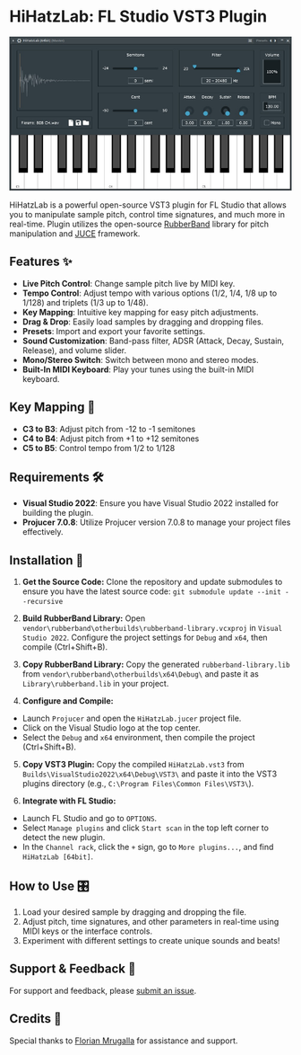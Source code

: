 # HiHatzLab: FL Studio VST3 Plugin

![HiHatzLab](/Docs/screenshot.jpg "HiHatzLab")

HiHatzLab is a powerful open-source VST3 plugin for FL Studio that allows you to manipulate sample pitch, control time signatures, and much more in real-time.
Plugin utilizes the open-source [RubberBand](https://github.com/breakfastquay/rubberband) library for pitch manipulation and [JUCE](https://github.com/juce-framework/JUCE) framework.

## Features ✨

- **Live Pitch Control**: Change sample pitch live by MIDI key.
- **Tempo Control**: Adjust tempo with various options (1/2, 1/4, 1/8 up to 1/128) and triplets (1/3 up to 1/48).
- **Key Mapping**: Intuitive key mapping for easy pitch adjustments.
- **Drag & Drop**: Easily load samples by dragging and dropping files.
- **Presets**: Import and export your favorite settings.
- **Sound Customization**: Band-pass filter, ADSR (Attack, Decay, Sustain, Release), and volume slider.
- **Mono/Stereo Switch**: Switch between mono and stereo modes.
- **Built-In MIDI Keyboard**: Play your tunes using the built-in MIDI keyboard.

## Key Mapping 🎹

- **C3 to B3**: Adjust pitch from -12 to -1 semitones
- **C4 to B4**: Adjust pitch from +1 to +12 semitones
- **C5 to B5**: Control tempo from 1/2 to 1/128

## Requirements 🛠️

- **Visual Studio 2022**: Ensure you have Visual Studio 2022 installed for building the plugin.
- **Projucer 7.0.8**: Utilize Projucer version 7.0.8 to manage your project files effectively.

## Installation 🚀

1. **Get the Source Code:**
Clone the repository and update submodules to ensure you have the latest source code:
```git submodule update --init --recursive```

2. **Build RubberBand Library:**
Open `vendor\rubberband\otherbuilds\rubberband-library.vcxproj` in `Visual Studio 2022`. Configure the project settings for `Debug` and `x64`, then compile (Ctrl+Shift+B).

3. **Copy RubberBand Library:**
Copy the generated `rubberband-library.lib` from `vendor\rubberband\otherbuilds\x64\Debug\` and paste it as `Library\rubberband.lib` in your project.

4. **Configure and Compile:**
- Launch `Projucer` and open the `HiHatzLab.jucer` project file.
- Click on the Visual Studio logo at the top center.
- Select the `Debug` and `x64` environment, then compile the project (Ctrl+Shift+B).

5. **Copy VST3 Plugin:**
Copy the compiled `HiHatzLab.vst3` from `Builds\VisualStudio2022\x64\Debug\VST3\` and paste it into the VST3 plugins directory (e.g., `C:\Program Files\Common Files\VST3\`).

6. **Integrate with FL Studio:**
- Launch FL Studio and go to `OPTIONS`.
- Select `Manage plugins` and click `Start scan` in the top left corner to detect the new plugin.
- In the `Channel rack`, click the `+` sign, go to `More plugins...`, and find `HiHatzLab [64bit]`.

## How to Use 🎛️

1. Load your desired sample by dragging and dropping the file.
2. Adjust pitch, time signatures, and other parameters in real-time using MIDI keys or the interface controls.
3. Experiment with different settings to create unique sounds and beats!

## Support & Feedback 💬

For support and feedback, please [submit an issue](https://github.com/kamilhajduk/hihatzlab/issues).

## Credits 🙌

Special thanks to [Florian Mrugalla](https://github.com/Mrugalla) for assistance and support.